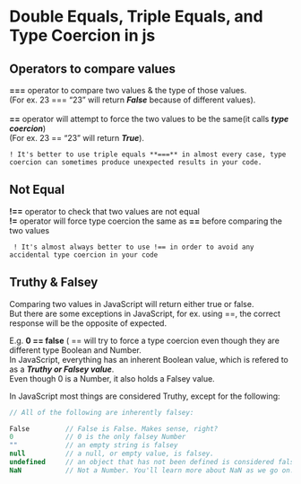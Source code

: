 # Double Equals, Triple Equals, and Type Coercion in js

## Operators to compare values
**===** operator to compare two values & the type of those values.\
(For ex. 23 === “23” will return **_False_** because of different values).\
\
**==** operator will attempt to force the two values to be the same(it calls **_type coercion_**)\
(For ex. 23 == “23” will return **_True_**).

 ``! It's better to use triple equals **===** in almost every case, type coercion can sometimes produce unexpected results in your code.
``
## Not Equal
**!==** operator to check that two values are not equal\
**!=** operator will force type coercion the same as **==** before comparing the two values
  
 `` ! It's almost always better to use !== in order to avoid any accidental type coercion in your code``

## Truthy & Falsey
Comparing two values in JavaScript will return either true or false.\
But there are some exceptions in JavaScript, for ex. using ==, the correct response will be the opposite of expected.

E.g.  **0 == false**
( == will try to force a type coercion even though they are different type Boolean and Number.\
In JavaScript, everything has an inherent Boolean value, which is refered to as a **_Truthy or Falsey value_**.\
Even though 0 is a Number, it also holds a Falsey value.

In JavaScript most things are considered Truthy, except for the following:
```javascript
// All of the following are inherently falsey:

False         // False is False. Makes sense, right?
0             // 0 is the only falsey Number
""            // an empty string is falsey
null          // a null, or empty value, is falsey.
undefined     // an object that has not been defined is considered falsey.
NaN           // Not a Number. You'll learn more about NaN as we go on. ```
